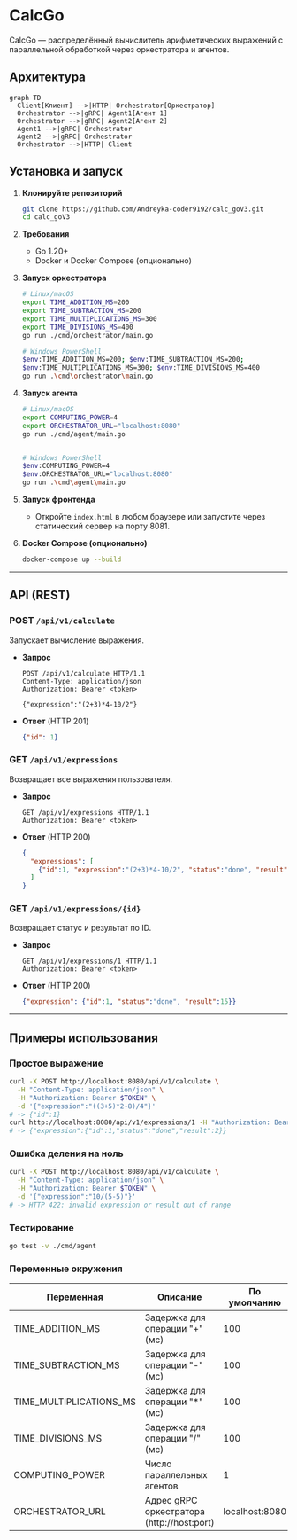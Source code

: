 # CalcGo

CalcGo — распределённый вычислитель арифметических выражений с параллельной обработкой через оркестратора и агентов.

## Архитектура
```mermaid
graph TD
  Client[Клиент] -->|HTTP| Orchestrator[Оркестратор]
  Orchestrator -->|gRPC| Agent1[Агент 1]
  Orchestrator -->|gRPC| Agent2[Агент 2]
  Agent1 -->|gRPC| Orchestrator
  Agent2 -->|gRPC| Orchestrator
  Orchestrator -->|HTTP| Client
```

## Установка и запуск

1. **Клонируйте репозиторий**
    ```bash
    git clone https://github.com/Andreyka-coder9192/calc_goV3.git
    cd calc_goV3
    ```
2. **Требования**
    - Go 1.20+
    - Docker и Docker Compose (опционально)

3. **Запуск оркестратора**
    ```bash
    # Linux/macOS
    export TIME_ADDITION_MS=200
    export TIME_SUBTRACTION_MS=200
    export TIME_MULTIPLICATIONS_MS=300
    export TIME_DIVISIONS_MS=400
    go run ./cmd/orchestrator/main.go

    # Windows PowerShell
    $env:TIME_ADDITION_MS=200; $env:TIME_SUBTRACTION_MS=200;
    $env:TIME_MULTIPLICATIONS_MS=300; $env:TIME_DIVISIONS_MS=400
    go run .\cmd\orchestrator\main.go
    ```

4. **Запуск агента**
    ```bash
    # Linux/macOS
    export COMPUTING_POWER=4
    export ORCHESTRATOR_URL="localhost:8080"
    go run ./cmd/agent/main.go


    # Windows PowerShell
    $env:COMPUTING_POWER=4
    $env:ORCHESTRATOR_URL="localhost:8080"
    go run .\cmd\agent\main.go
    ```

5. **Запуск фронтенда**
    - Откройте `index.html` в любом браузере или запустите через статический сервер на порту 8081.

6. **Docker Compose (опционально)**
    ```bash
    docker-compose up --build
    ```

---

## API (REST)

### POST `/api/v1/calculate`
Запускает вычисление выражения.

- **Запрос**
    ```http
    POST /api/v1/calculate HTTP/1.1
    Content-Type: application/json
    Authorization: Bearer <token>

    {"expression":"(2+3)*4-10/2"}
    ```
- **Ответ** (HTTP 201)
    ```json
    {"id": 1}
    ```

### GET `/api/v1/expressions`
Возвращает все выражения пользователя.

- **Запрос**
    ```http
    GET /api/v1/expressions HTTP/1.1
    Authorization: Bearer <token>
    ```
- **Ответ** (HTTP 200)
    ```json
    {
      "expressions": [
        {"id":1, "expression":"(2+3)*4-10/2", "status":"done", "result":15}
      ]
    }
    ```

### GET `/api/v1/expressions/{id}`
Возвращает статус и результат по ID.

- **Запрос**
    ```http
    GET /api/v1/expressions/1 HTTP/1.1
    Authorization: Bearer <token>
    ```
- **Ответ** (HTTP 200)
    ```json
    {"expression": {"id":1, "status":"done", "result":15}}
    ```

---

## Примеры использования

### Простое выражение
```bash
curl -X POST http://localhost:8080/api/v1/calculate \
  -H "Content-Type: application/json" \
  -H "Authorization: Bearer $TOKEN" \
  -d '{"expression":"((3+5)*2-8)/4"}'
# -> {"id":1}
curl http://localhost:8080/api/v1/expressions/1 -H "Authorization: Bearer $TOKEN"
# -> {"expression":{"id":1,"status":"done","result":2}}
```
### Ошибка деления на ноль
```bash
curl -X POST http://localhost:8080/api/v1/calculate \
  -H "Content-Type: application/json" \
  -H "Authorization: Bearer $TOKEN" \
  -d '{"expression":"10/(5-5)"}'
# -> HTTP 422: invalid expression or result out of range
```

### Тестирование
```bash
go test -v ./cmd/agent
```

### Переменные окружения
| Переменная              | Описание                                  | По умолчанию     |
|-------------------------|-------------------------------------------|------------------|
| TIME_ADDITION_MS        | Задержка для операции "+" (мс)            | 100              |
| TIME_SUBTRACTION_MS     | Задержка для операции "-" (мс)            | 100              |
| TIME_MULTIPLICATIONS_MS | Задержка для операции "*" (мс)            | 100              |
| TIME_DIVISIONS_MS       | Задержка для операции "/" (мс)            | 100              |
| COMPUTING_POWER         | Число параллельных агентов                | 1                |
| ORCHESTRATOR_URL        | Адрес gRPC оркестратора (http://host:port)| localhost:8080   |